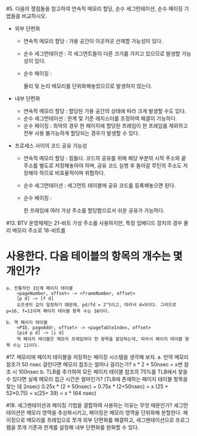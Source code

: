 #5. 다음의 쟁점들을 참고하여 연속적 메모리 할당, 순수 세그먼테이션, 순수 페이징 기법들을 비교하시오.

  - 외부 단편화
    * 연속적 메모리 할당 :
        가용 공간이 이곳저곳 산재할 가능성이 있다.
    * 순수 세그먼테이션 : 
        각 세그먼트들이 다른 크기를 가지고 있으므로 발생할 가능성이 있다.
    * 순수 페이징 : 


        물리 및 논리 메모리를 단위화해놓았으므로 발생하지 않는다.

  - 내부 단편화
    * 연속적 메모리 할당 :
        할당된 가용 공간의 상태에 따라 크게 발생할 수도 있다.
    * 순수 세그먼테이션 : 
        한계 및 기준 레지스터를 조정하여 해결이 가능하다.
    * 순수 페이징 : 
        최악의 경우 한 페이지에 할당된 프레임이 한 프레임를 제외하고 전부 사용 불가능하게 할당되는 경우가 발생할 수 있다.

  - 프로세스 사이의 코드 공유 가능성
    * 연속적 메모리 할당 :
        힘들다. 코드의 공유를 위해 해당 부분의 시작 주소와 끝 주소를 별도로 저장해놓아야 하며,
        공유 코드 실행 후 돌아갈 루틴의 주소도 저장해야 하므로 비효율적이며 위험하다.
    * 순수 세그먼테이션 :
        세그먼트 테이블에 공유 코드를 등록해놓으면 된다.
    * 순수 페이징 : 


    
        한 프레임에 여러 가상 주소를 할당함으로서 쉬운 공유가 가능하다.

#13. BTV 운영체제는 21-비트 가상 주소를 사용하지만, 특정 임베디드 장치의 경우 물리 메모리 주소로 16-비트를
#   사용한다. 다음 테이블의 항목의 개수는 몇 개인가?

    a. 전통적인 1단계 페이지 테이블
        <pageNumber, offset> -> <frameNumber, offset>
        [p d] -> [f d]
        오프셋의 값이 일정하기 떄문에, pd/fd = 2^5이고, 따라서 d=5이다. 그러므로 p=16, f=11이며 페이지 테이블 항목 수는 16이다.

    b. 역 페이지 테이블
        <PID, pageAddr, offset> -> <pageTableIndex, offset>
        [pid p d] -> [i d]
        역 페이지 테이블은 메모리 프레임마다 한 항목을 할당하는데, 따라서 페이지 테이블 항목 수는 11이다.

#17. 메모리에 페이지 테이블을 저장하는 페이징 시스템을 생각해 보자.
    a. 만약 메모리 참조가 50 nsec 걸린다면 메모리 참조는 얼마나 걸리는가?
        x * 2 * 50nsec = x번 참조 시 100nsec
    b. TLB를 추가하여 모든 페이지 테이블 참조의 75%를 TLB에서 찾을 수 있다면 실제 메모리 접근 시간은 얼마인가?
        (TLB에 존재하는 페이지 테이블 항목을 찾는 데 2nsec)
        0.25x * (2 * 50nsec) + 0.75x * (2+50nsec) = x (25 + 52*0.75) = x(25+ 39) = x * (64 nsec)

#18. 세그멘테이션과 페이징 기법을 결합하여 사용하는 이유는 무엇 때문인가?
    세그먼테이션은 메모리 영역을 추상화시키고, 페이징은 메모리 영역을 단위화해 분할한다.
    페이징으로 메모리를 프레임으로 쪼개 외부 단편화를 해결하고,
    세그멘테이션으로 프로그램을 쪼개 기준과 한계를 설정해 내부 단편화를 완화할 수 있다.

